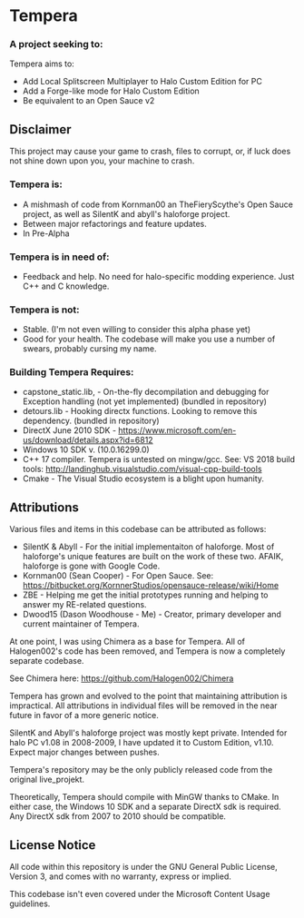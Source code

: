 # Tempera

### A project seeking to:
Tempera aims to:
  - Add Local Splitscreen Multiplayer to Halo Custom Edition for PC
  - Add a Forge-like mode for Halo Custom Edition
  - Be equivalent to an Open Sauce v2

## Disclaimer 

This project may cause your game to crash, files to corrupt, or, if luck does not shine down upon you, your machine to crash.

### Tempera is: 
  - A mishmash of code from Kornman00 an TheFieryScythe's Open Sauce project, as well as SilentK and abyll's haloforge project.
  - Between major refactorings and feature updates.
  - In Pre-Alpha

### Tempera is in need of:
  -  Feedback and help. No need for halo-specific modding experience. Just C++ and C knowledge. 
  
### Tempera is not: 
  - Stable. (I'm not even willing to consider this alpha phase yet)
  - Good for your health. The codebase will make you use a number of swears, probably cursing my name.
  
### Building Tempera Requires:
  - capstone_static.lib, - On-the-fly decompilation and debugging for Exception handling (not yet implemented) (bundled in repository)
  - detours.lib - Hooking directx functions. Looking to remove this dependency. (bundled in repository)
  - DirectX June 2010 SDK - https://www.microsoft.com/en-us/download/details.aspx?id=6812
  - Windows 10 SDK v. (10.0.16299.0) 
  - C++ 17 compiler. Tempera is untested on mingw/gcc. See: VS 2018 build tools: http://landinghub.visualstudio.com/visual-cpp-build-tools
  - Cmake - The Visual Studio ecosystem is a blight upon humanity.
  
## Attributions  
  
Various files and items in this codebase can be attributed as follows:

 *	SilentK & Abyll - For the initial implementaiton of haloforge. Most of haloforge's unique features are built on the work of these two. AFAIK, haloforge is gone with Google Code.
 *	Kornman00 (Sean Cooper) - For Open Sauce. See: https://bitbucket.org/KornnerStudios/opensauce-release/wiki/Home
 *  ZBE - Helping me get the initial prototypes running and helping to answer my RE-related questions.
 *	Dwood15 (Dason Woodhouse - Me) - Creator, primary developer and current maintainer of Tempera. 
  
At one point, I was using Chimera as a base for Tempera. All of Halogen002's code has been removed, and Tempera is now a completely separate codebase.

See Chimera here: https://github.com/Halogen002/Chimera

Tempera has grown and evolved to the point that maintaining attribution is impractical. All attributions in individual files will be removed in the near future in favor of a more generic notice.

SilentK and Abyll's haloforge project was mostly kept private. Intended for halo PC v1.08 in 2008-2009, I have updated it to Custom Edition, v1.10. Expect major changes between pushes.

Tempera's repository may be the only publicly released code from the original live_projekt.

Theoretically, Tempera should compile with MinGW thanks to CMake. In either case, the Windows 10 SDK and a separate DirectX sdk is required. Any DirectX sdk from 2007 to 2010 should be compatible. 

## License Notice

All code within this repository is under the GNU General Public License, Version 3, and comes with no warranty, express or implied.

This codebase isn't even covered under the Microsoft Content Usage guidelines.

